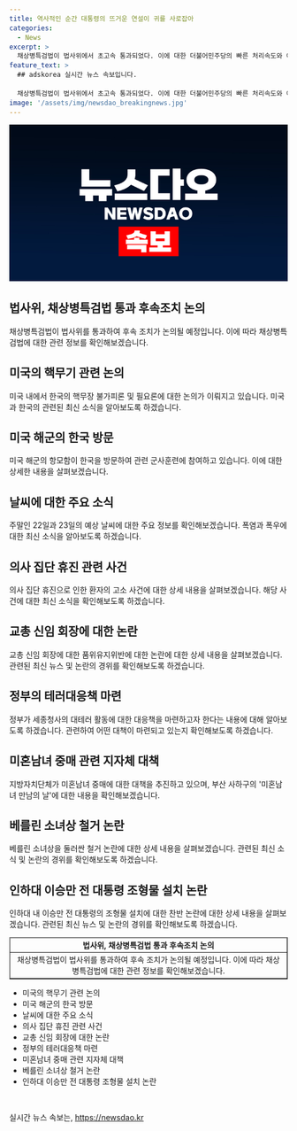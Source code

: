 ```yaml
---
title: 역사적인 순간 대통령의 뜨거운 연설이 귀를 사로잡아
categories:
  - News
excerpt: >
  채상병특검법이 법사위에서 초고속 통과되었다. 이에 대한 더불어민주당의 빠른 처리속도와 야당의 불참에 대한 논란도 이어지고 있다. 한편, 북러 조약 후폭풍으로 한국의 핵무장 불가피론에 대한 논의가 뜨거워지고 있으며, 미국의 항공모함 루즈벨트함이 한미일 군사훈련에 참여하기 위해 부산작전기지에 입항했다. 또한, 주말에는 수도권 폭염과 남부 폭우가 이어질 전망이며, 경찰이 의료법 위반 혐의로 의원을 수사 중이다. 뿐만 아니라 교총 신임 회장에 대한 징계 사실이 알려지면서 논란이 일고 있고, 세종청사 대테러 대응책 마련과 부산 사하구의 미혼남녀 만남의 날 추진, 베를린 소녀상 철거 논란 등 다양한 이슈가 다뤄지고 있다.
feature_text: >
  ## adskorea 실시간 뉴스 속보입니다.

  채상병특검법이 법사위에서 초고속 통과되었다. 이에 대한 더불어민주당의 빠른 처리속도와 야당의 불참에 대한 논란도 이어지고 있다. 한편, 북러 조약 후폭풍으로 한국의 핵무장 불가피론에 대한 논의가 뜨거워지고 있으며, 미국의 항공모함 루즈벨트함이 한미일 군사훈련에 참여하기 위해 부산작전기지에 입항했다. 또한, 주말에는 수도권 폭염과 남부 폭우가 이어질 전망이며, 경찰이 의료법 위반 혐의로 의원을 수사 중이다. 뿐만 아니라 교총 신임 회장에 대한 징계 사실이 알려지면서 논란이 일고 있고, 세종청사 대테러 대응책 마련과 부산 사하구의 미혼남녀 만남의 날 추진, 베를린 소녀상 철거 논란 등 다양한 이슈가 다뤄지고 있다.
image: '/assets/img/newsdao_breakingnews.jpg'
---
```


<p><img src="/assets/img/newsdao_breakingnews.jpg" alt="adskorea 속보" /></p>

<h2 data-ke-size="size26">법사위, 채상병특검법 통과 후속조치 논의</h2>

<p data-ke-size="size16">채상병특검법이 법사위를 통과하여 후속 조치가 논의될 예정입니다. 이에 따라 채상병특검법에 대한 관련 정보를 확인해보겠습니다.</p>

<h2 data-ke-size="size26">미국의 핵무기 관련 논의</h2>

<p data-ke-size="size16">미국 내에서 한국의 핵무장 불가피론 및 필요론에 대한 논의가 이뤄지고 있습니다. 미국과 한국의 관련된 최신 소식을 알아보도록 하겠습니다.</p>

<h2 data-ke-size="size26">미국 해군의 한국 방문</h2>

<p data-ke-size="size16">미국 해군의 항모함이 한국을 방문하여 관련 군사훈련에 참여하고 있습니다. 이에 대한 상세한 내용을 살펴보겠습니다.</p>

<h2 data-ke-size="size26">날씨에 대한 주요 소식</h2>

<p data-ke-size="size16">주말인 22일과 23일의 예상 날씨에 대한 주요 정보를 확인해보겠습니다. 폭염과 폭우에 대한 최신 소식을 알아보도록 하겠습니다.</p>

<h2 data-ke-size="size26">의사 집단 휴진 관련 사건</h2>

<p data-ke-size="size16">의사 집단 휴진으로 인한 환자의 고소 사건에 대한 상세 내용을 살펴보겠습니다. 해당 사건에 대한 최신 소식을 확인해보도록 하겠습니다.</p>

<h2 data-ke-size="size26">교총 신임 회장에 대한 논란</h2>

<p data-ke-size="size16">교총 신임 회장에 대한 품위유지위반에 대한 논란에 대한 상세 내용을 살펴보겠습니다. 관련된 최신 뉴스 및 논란의 경위를 확인해보도록 하겠습니다.</p>

<h2 data-ke-size="size26">정부의 테러대응책 마련</h2>

<p data-ke-size="size16">정부가 세종청사의 대테러 활동에 대한 대응책을 마련하고자 한다는 내용에 대해 알아보도록 하겠습니다. 관련하여 어떤 대책이 마련되고 있는지 확인해보도록 하겠습니다.</p>

<h2 data-ke-size="size26">미혼남녀 중매 관련 지자체 대책</h2>

<p data-ke-size="size16">지방자치단체가 미혼남녀 중매에 대한 대책을 추진하고 있으며, 부산 사하구의 '미혼남녀 만남의 날'에 대한 내용을 확인해보겠습니다.</p>

<h2 data-ke-size="size26">베를린 소녀상 철거 논란</h2>

<p data-ke-size="size16">베를린 소녀상을 둘러싼 철거 논란에 대한 상세 내용을 살펴보겠습니다. 관련된 최신 소식 및 논란의 경위를 확인해보도록 하겠습니다.</p>

<h2 data-ke-size="size26">인하대 이승만 전 대통령 조형물 설치 논란</h2>

<p data-ke-size="size16">인하대 내 이승만 전 대통령의 조형물 설치에 대한 찬반 논란에 대한 상세 내용을 살펴보겠습니다. 관련된 최신 뉴스 및 논란의 경위를 확인해보도록 하겠습니다.</p>

<table style="width: 100%;" border="1">
<thead>
<tr>
<td style="text-align: center; height: 17px;"><b>법사위, 채상병특검법 통과 후속조치 논의</b></td>
</tr>
</thead>
<tbody>
<tr>
<td style="text-align: center; height: 17px;">채상병특검법이 법사위를 통과하여 후속 조치가 논의될 예정입니다. 이에 따라 채상병특검법에 대한 관련 정보를 확인해보겠습니다.</td>
</tr>
</tbody>
</table>

<ul>
<li>미국의 핵무기 관련 논의</li>
<li>미국 해군의 한국 방문</li>
<li>날씨에 대한 주요 소식</li>
<li>의사 집단 휴진 관련 사건</li>
<li>교총 신임 회장에 대한 논란</li>
<li>정부의 테러대응책 마련</li>
<li>미혼남녀 중매 관련 지자체 대책</li>
<li>베를린 소녀상 철거 논란</li>
<li>인하대 이승만 전 대통령 조형물 설치 논란</li>
</ul>

<p data-ke-size="size16">&nbsp;</p>
실시간 뉴스 속보는, <a href="https://newsdao.kr" rel="dofollow">https://newsdao.kr</a>


